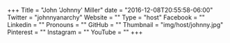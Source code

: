 +++
Title = "John 'Johnny' Miller"
date = "2016-12-08T20:55:58-06:00"
Twitter = "johnnyanarchy"
Website = ""
Type = "host"
Facebook = ""
Linkedin = ""
Pronouns = ""
GitHub = ""
Thumbnail = "img/host/johnny.jpg"
Pinterest = ""
Instagram = ""
YouTube = ""
+++
